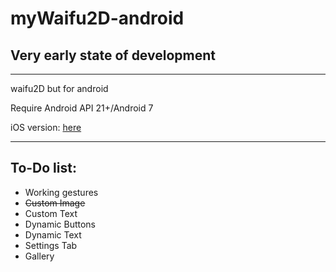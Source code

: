 # myWaifu2D-android


## Very early state of development


---

 waifu2D but for android
 
 Require Android API 21+/Android 7 

 iOS version: [here](https://github.com/cranci1/waifu2D)

 ---

 ## To-Do list:

 - Working gestures
 - ~~Custom Image~~
 - Custom Text
 - Dynamic Buttons
 - Dynamic Text
 - Settings Tab
 - Gallery
